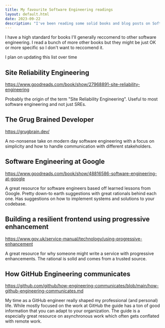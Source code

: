 ```yaml
---
title: My favourite Software Engineering readings
layout: default.html
date: 2023-09-22
description: "I've been reading some solid books and blog posts on Software Engineering that I wan't to share here for reference"
---
```


I have a high standard for books I'll generally reccomend to other software engineering. I read a bunch of more other books but they might be just OK or more specific so I don't want to reccomend it.

I plan on updating this list over time

## Site Reliability Engineering

https://www.goodreads.com/book/show/27968891-site-reliability-engineering

Probably the origin of the term "Site Reliability Engineering". Useful to most software engineering and not just SREs.

## The Grug Brained Developer

https://grugbrain.dev/

A no-nonsense take on modern day software engineering with a focus on simplicity and how to handle communication with different stakeholders.

## Software Engineering at Google

https://www.goodreads.com/book/show/48816586-software-engineering-at-google

A great resource for software engineers based off learned lessons from Google. Pretty down-to earth suggestions with great rationals behind each one. Has suggestions on how to implement systems and solutions to your codebase.

## Building a resilient frontend using progressive enhancement

https://www.gov.uk/service-manual/technology/using-progressive-enhancement

A great resource for why someone might write a service with progressive enhancements. The rational is solid and comes from a trusted source.

## How GitHub Engineering communicates

https://github.com/github/how-engineering-communicates/blob/main/how-github-engineering-communicates.md

My time as a GitHub engineer really shaped my professional (and personal) life. While mostly focused on the work at GitHub the guide has a ton of good information that you can adapt to your organization. The guide is a especially great resource on asynchronous work which often gets conflated with remote work.

